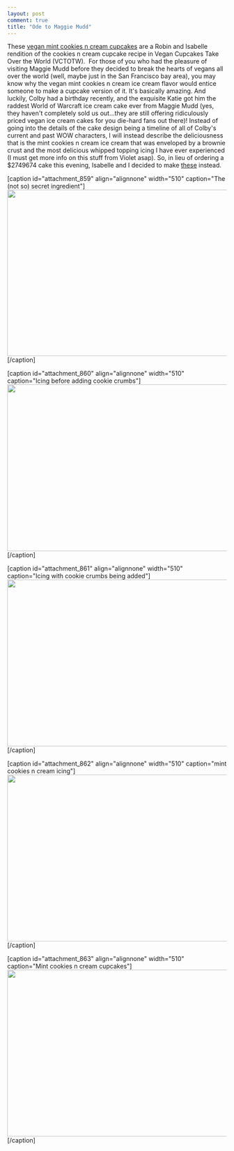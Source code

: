 ```yaml
---
layout: post
comment: true
title: "Ode to Maggie Mudd"
---
```

These <a href="http://ieatcupcakes.com/mint-cookies-n-cream-cupcakes/">vegan mint cookies n cream cupcakes</a> are a Robin and Isabelle rendition of the cookies n cream cupcake recipe in Vegan Cupcakes Take Over the World (VCTOTW).  For those of you who had the pleasure of visiting Maggie Mudd before they decided to break the hearts of vegans all over the world (well, maybe just in the San Francisco bay area), you may know why the vegan mint cookies n cream ice cream flavor would entice someone to make a cupcake version of it. It's basically amazing. And luckily, Colby had a birthday recently, and the exquisite Katie got him the raddest World of Warcraft ice cream cake ever from Maggie Mudd (yes, they haven't completely sold us out...they are still offering ridiculously priced vegan ice cream cakes for you die-hard fans out there)! Instead of going into the details of the cake design being a timeline of all of Colby's current and past WOW characters, I will instead describe the deliciousness that is the mint cookies n cream ice cream that was enveloped by a brownie crust and the most delicious whipped topping icing I have ever experienced (I must get more info on this stuff from Violet asap). So, in lieu of ordering a $2749674 cake this evening, Isabelle and I decided to make <a href="http://ieatcupcakes.com/mint-cookies-n-cream-cupcakes/">these</a> instead.

[caption id="attachment_859" align="alignnone" width="510" caption="The (not so) secret ingredient"]<a rel="attachment wp-att-859" href="http://ieatcupcakes.com/2011/05/23/ode-to-maggie-mudd/cookiesncream1/"><img class="size-medium wp-image-859" title="extract" src="http://ieatcupcakes.com/wp-content/uploads/2011/05/cookiesncream1-510x381.jpg" alt="" width="510" height="381" /></a>[/caption]

[caption id="attachment_860" align="alignnone" width="510" caption="Icing before adding cookie crumbs"]<a rel="attachment wp-att-860" href="http://ieatcupcakes.com/2011/05/23/ode-to-maggie-mudd/cookiesncream2/"><img class="size-medium wp-image-860" title="cookiesncream2" src="http://ieatcupcakes.com/wp-content/uploads/2011/05/cookiesncream2-510x382.jpg" alt="" width="510" height="382" /></a>[/caption]

[caption id="attachment_861" align="alignnone" width="510" caption="Icing with cookie crumbs being added"]<a rel="attachment wp-att-861" href="http://ieatcupcakes.com/2011/05/23/ode-to-maggie-mudd/cookiesncream3/"><img class="size-medium wp-image-861" title="mint icing" src="http://ieatcupcakes.com/wp-content/uploads/2011/05/cookiesncream3-510x382.jpg" alt="" width="510" height="382" /></a>[/caption]

[caption id="attachment_862" align="alignnone" width="510" caption="mint cookies n cream icing"]<a rel="attachment wp-att-862" href="http://ieatcupcakes.com/2011/05/23/ode-to-maggie-mudd/cookiesncream4/"><img class="size-medium wp-image-862" title="mint cookies n cream icing" src="http://ieatcupcakes.com/wp-content/uploads/2011/05/cookiesncream4-510x382.jpg" alt="" width="510" height="382" /></a>[/caption]

[caption id="attachment_863" align="alignnone" width="510" caption="Mint cookies n cream cupcakes"]<a rel="attachment wp-att-863" href="http://ieatcupcakes.com/2011/05/23/ode-to-maggie-mudd/cookiesncream5/"><img class="size-medium wp-image-863" title="mint cookies n cream cupcakes" src="http://ieatcupcakes.com/wp-content/uploads/2011/05/cookiesncream5-510x382.jpg" alt="" width="510" height="382" /></a>[/caption] 
